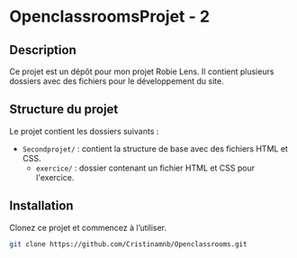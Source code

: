 # OpenclassroomsProjet - 2

## Description

Ce projet est un dépôt pour mon projet Robie Lens. Il contient plusieurs dossiers avec des fichiers pour le développement du site.

## Structure du projet

Le projet contient les dossiers suivants :
- `Secondprojet/` : contient la structure de base avec des fichiers HTML et CSS.
    - `exercice/` : dossier contenant un fichier HTML et CSS pour l'exercice.

## Installation

Clonez ce projet et commencez à l’utiliser.

```bash
git clone https://github.com/Cristinamnb/Openclassrooms.git